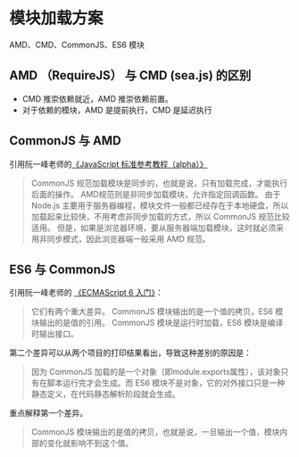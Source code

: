 # 模块加载方案

AMD、CMD、CommonJS、ES6 模块

## AMD （RequireJS） 与 CMD (sea.js) 的区别

- CMD 推崇依赖就近，AMD 推崇依赖前置。
- 对于依赖的模块，AMD 是提前执行，CMD 是延迟执行

## CommonJS 与 AMD

引用阮一峰老师的[《JavaScript 标准参考教程（alpha）》](https://javascript.ruanyifeng.com/nodejs/module.html)

> CommonJS 规范加载模块是同步的，也就是说，只有加载完成，才能执行后面的操作。
> AMD规范则是非同步加载模块，允许指定回调函数。
> 由于 Node.js 主要用于服务器编程，模块文件一般都已经存在于本地硬盘，所以加载起来比较快，不用考虑非同步加载的方式，所以 CommonJS 规范比较适用。
> 但是，如果是浏览器环境，要从服务器端加载模块，这时就必须采用非同步模式，因此浏览器端一般采用 AMD 规范。

## ES6 与 CommonJS

引用阮一峰老师的 [《ECMAScript 6 入门》](http://es6.ruanyifeng.com/#docs/module-loader)：

> 它们有两个重大差异。
> CommonJS 模块输出的是一个值的拷贝，ES6 模块输出的是值的引用。
> CommonJS 模块是运行时加载，ES6 模块是编译时输出接口。

第二个差异可以从两个项目的打印结果看出，导致这种差别的原因是：

> 因为 CommonJS 加载的是一个对象（即module.exports属性），该对象只有在脚本运行完才会生成。而 ES6 模块不是对象，它的对外接口只是一种静态定义，在代码静态解析阶段就会生成。

重点解释第一个差异。

> CommonJS 模块输出的是值的拷贝，也就是说，一旦输出一个值，模块内部的变化就影响不到这个值。
